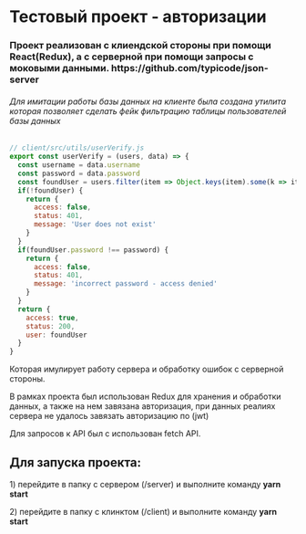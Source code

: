 # Тестовый проект - авторизации

<h3>Проект реализован с клиендской стороны при помощи React(Redux),
а с серверной при помощи запросы с моковыми данными.
https://github.com/typicode/json-server
</h3>
<h6>Для имитации работы базы данных на клиенте была создана утилита которая позволяет сделать фейк
 фильтрацию таблицы пользователей базы данных</h6>

```javascript
// client/src/utils/userVerify.js
export const userVerify = (users, data) => {
  const username = data.username
  const password = data.password
  const foundUser = users.filter(item => Object.keys(item).some(k => item[k].toString() === username))[0]
  if(!foundUser) {
    return {
      access: false,
      status: 401,
      message: 'User does not exist'
    }
  }
  if(foundUser.password !== password) {
    return {
      access: false,
      status: 401,
      message: 'incorrect password - access denied'
    }
  }
  return {
    access: true,
    status: 200,
    user: foundUser
  }
}
```
<p>
Которая имулирует работу сервера и
 обработку ошибок с серверной стороны.
</p>

<p>
В рамках проекта был использован Redux
 для хранения и обработки данных, 
 а также на нем завязана авторизация, 
 при данных реалиях сервера 
 не удалось завязать авторизацию по 
 (jwt)
</p>
<p>Для запросов к API был с использован fetch API.</p>

<h2>Для запуска проекта:</h2>
<p>1) перейдите в папку с сервером (/server) и выполните команду <strong>yarn start</strong></p>
<p>2) перейдите в папку с клинктом (/client) и выполните команду <strong>yarn start</strong></p>

